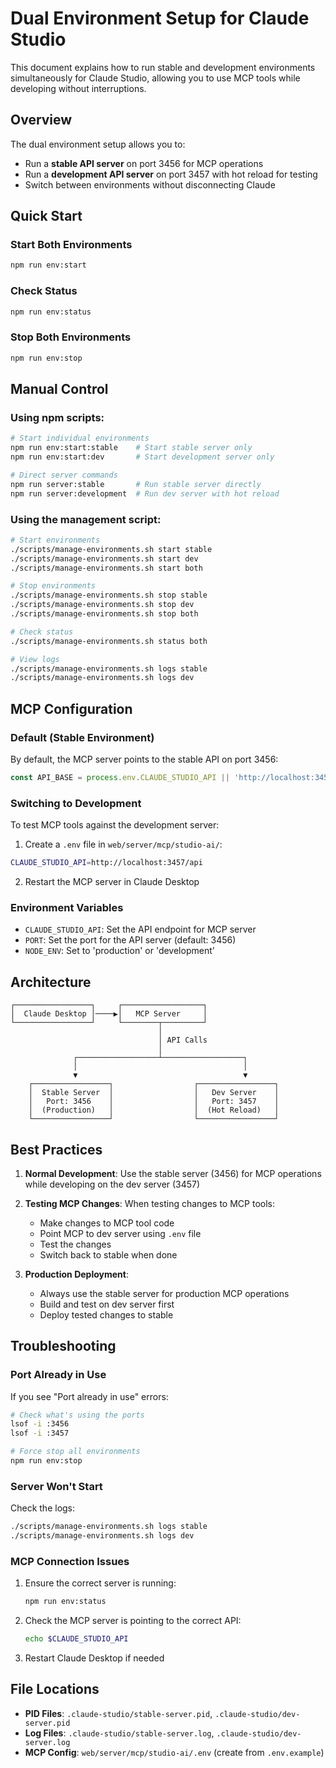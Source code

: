 # Dual Environment Setup for Claude Studio

This document explains how to run stable and development environments simultaneously for Claude Studio, allowing you to use MCP tools while developing without interruptions.

## Overview

The dual environment setup allows you to:

- Run a **stable API server** on port 3456 for MCP operations
- Run a **development API server** on port 3457 with hot reload for testing
- Switch between environments without disconnecting Claude

## Quick Start

### Start Both Environments

```bash
npm run env:start
```

### Check Status

```bash
npm run env:status
```

### Stop Both Environments

```bash
npm run env:stop
```

## Manual Control

### Using npm scripts:

```bash
# Start individual environments
npm run env:start:stable    # Start stable server only
npm run env:start:dev       # Start development server only

# Direct server commands
npm run server:stable       # Run stable server directly
npm run server:development  # Run dev server with hot reload
```

### Using the management script:

```bash
# Start environments
./scripts/manage-environments.sh start stable
./scripts/manage-environments.sh start dev
./scripts/manage-environments.sh start both

# Stop environments
./scripts/manage-environments.sh stop stable
./scripts/manage-environments.sh stop dev
./scripts/manage-environments.sh stop both

# Check status
./scripts/manage-environments.sh status both

# View logs
./scripts/manage-environments.sh logs stable
./scripts/manage-environments.sh logs dev
```

## MCP Configuration

### Default (Stable Environment)

By default, the MCP server points to the stable API on port 3456:

```javascript
const API_BASE = process.env.CLAUDE_STUDIO_API || 'http://localhost:3456/api'
```

### Switching to Development

To test MCP tools against the development server:

1. Create a `.env` file in `web/server/mcp/studio-ai/`:

```bash
CLAUDE_STUDIO_API=http://localhost:3457/api
```

2. Restart the MCP server in Claude Desktop

### Environment Variables

- `CLAUDE_STUDIO_API`: Set the API endpoint for MCP server
- `PORT`: Set the port for the API server (default: 3456)
- `NODE_ENV`: Set to 'production' or 'development'

## Architecture

```
┌─────────────────┐     ┌──────────────────┐
│  Claude Desktop │────▶│   MCP Server     │
└─────────────────┘     └────────┬─────────┘
                                 │
                                 │ API Calls
                                 │
              ┌──────────────────┴──────────────────┐
              │                                     │
              ▼                                     ▼
    ┌─────────────────┐                  ┌─────────────────┐
    │  Stable Server  │                  │   Dev Server    │
    │   Port: 3456    │                  │   Port: 3457    │
    │  (Production)   │                  │  (Hot Reload)   │
    └─────────────────┘                  └─────────────────┘
```

## Best Practices

1. **Normal Development**: Use the stable server (3456) for MCP operations while developing on the dev server (3457)

2. **Testing MCP Changes**: When testing changes to MCP tools:
   - Make changes to MCP tool code
   - Point MCP to dev server using `.env` file
   - Test the changes
   - Switch back to stable when done

3. **Production Deployment**:
   - Always use the stable server for production MCP operations
   - Build and test on dev server first
   - Deploy tested changes to stable

## Troubleshooting

### Port Already in Use

If you see "Port already in use" errors:

```bash
# Check what's using the ports
lsof -i :3456
lsof -i :3457

# Force stop all environments
npm run env:stop
```

### Server Won't Start

Check the logs:

```bash
./scripts/manage-environments.sh logs stable
./scripts/manage-environments.sh logs dev
```

### MCP Connection Issues

1. Ensure the correct server is running:
   ```bash
   npm run env:status
   ```
2. Check the MCP server is pointing to the correct API:
   ```bash
   echo $CLAUDE_STUDIO_API
   ```
3. Restart Claude Desktop if needed

## File Locations

- **PID Files**: `.claude-studio/stable-server.pid`, `.claude-studio/dev-server.pid`
- **Log Files**: `.claude-studio/stable-server.log`, `.claude-studio/dev-server.log`
- **MCP Config**: `web/server/mcp/studio-ai/.env` (create from `.env.example`)
